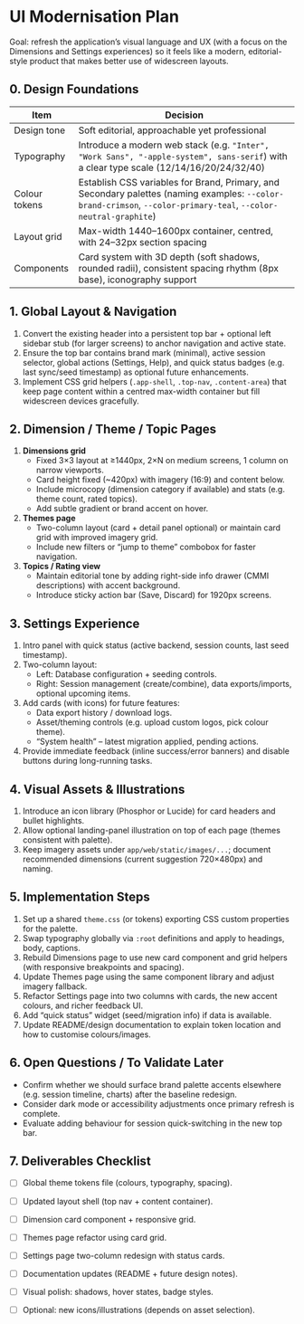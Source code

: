 # UI Modernisation Plan

Goal: refresh the application’s visual language and UX (with a focus on the
Dimensions and Settings experiences) so it feels like a modern, editorial-style
product that makes better use of widescreen layouts.

## 0. Design Foundations

| Item | Decision |
| --- | --- |
| Design tone | Soft editorial, approachable yet professional |
| Typography | Introduce a modern web stack (e.g. `"Inter", "Work Sans", "-apple-system", sans-serif`) with a clear type scale (12/14/16/20/24/32/40) |
| Colour tokens | Establish CSS variables for Brand, Primary, and Secondary palettes (naming examples: `--color-brand-crimson`, `--color-primary-teal`, `--color-neutral-graphite`) |
| Layout grid | Max-width 1440–1600px container, centred, with 24–32px section spacing |
| Components | Card system with 3D depth (soft shadows, rounded radii), consistent spacing rhythm (8px base), iconography support |

## 1. Global Layout & Navigation

1. Convert the existing header into a persistent top bar + optional left sidebar stub (for larger screens) to anchor navigation and active state.
2. Ensure the top bar contains brand mark (minimal), active session selector, global actions (Settings, Help), and quick status badges (e.g. last sync/seed timestamp) as optional future enhancements.
3. Implement CSS grid helpers (`.app-shell`, `.top-nav`, `.content-area`) that keep page content within a centred max-width container but fill widescreen devices gracefully.

## 2. Dimension / Theme / Topic Pages

1. **Dimensions grid**
   - Fixed 3×3 layout at ≥1440px, 2×N on medium screens, 1 column on narrow viewports.
   - Card height fixed (~420px) with imagery (16:9) and content below.
   - Include microcopy (dimension category if available) and stats (e.g. theme count, rated topics).
   - Add subtle gradient or brand accent on hover.
2. **Themes page**
   - Two-column layout (card + detail panel optional) or maintain card grid with improved imagery grid.
   - Include new filters or “jump to theme” combobox for faster navigation.
3. **Topics / Rating view**
   - Maintain editorial tone by adding right-side info drawer (CMMI descriptions) with accent background.
   - Introduce sticky action bar (Save, Discard) for 1920px screens.

## 3. Settings Experience

1. Intro panel with quick status (active backend, session counts, last seed timestamp).
2. Two-column layout:
   - Left: Database configuration + seeding controls.
   - Right: Session management (create/combine), data exports/imports, optional upcoming items.
3. Add cards (with icons) for future features:
   - Data export history / download logs.
   - Asset/theming controls (e.g. upload custom logos, pick colour theme).
   - “System health” – latest migration applied, pending actions.
4. Provide immediate feedback (inline success/error banners) and disable buttons during long-running tasks.

## 4. Visual Assets & Illustrations

1. Introduce an icon library (Phosphor or Lucide) for card headers and bullet highlights.
2. Allow optional landing-panel illustration on top of each page (themes consistent with palette).
3. Keep imagery assets under `app/web/static/images/...`; document recommended dimensions (current suggestion 720×480px) and naming.

## 5. Implementation Steps

1. Set up a shared `theme.css` (or tokens) exporting CSS custom properties for the palette.
2. Swap typography globally via `:root` definitions and apply to headings, body, captions.
3. Rebuild Dimensions page to use new card component and grid helpers (with responsive breakpoints and spacing).
4. Update Themes page using the same component library and adjust imagery fallback.
5. Refactor Settings page into two columns with cards, the new accent colours, and richer feedback UI.
6. Add “quick status” widget (seed/migration info) if data is available.
7. Update README/design documentation to explain token location and how to customise colours/images.

## 6. Open Questions / To Validate Later

- Confirm whether we should surface brand palette accents elsewhere (e.g. session timeline, charts) after the baseline redesign.
- Consider dark mode or accessibility adjustments once primary refresh is complete.
- Evaluate adding behaviour for session quick-switching in the new top bar.

## 7. Deliverables Checklist

- [ ] Global theme tokens file (colours, typography, spacing).
- [ ] Updated layout shell (top nav + content container).
- [ ] Dimension card component + responsive grid.
- [ ] Themes page refactor using card grid.
- [ ] Settings page two-column redesign with status cards.
- [ ] Documentation updates (README + future design notes).
- [ ] Visual polish: shadows, hover states, badge styles.
- [ ] Optional: new icons/illustrations (depends on asset selection).

